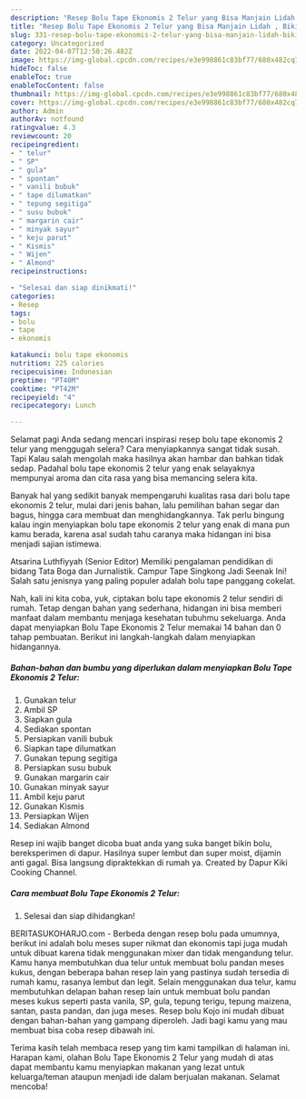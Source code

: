 ```yaml
---
description: "Resep Bolu Tape Ekonomis 2 Telur yang Bisa Manjain Lidah , Bikin Ngiler"
title: "Resep Bolu Tape Ekonomis 2 Telur yang Bisa Manjain Lidah , Bikin Ngiler"
slug: 331-resep-bolu-tape-ekonomis-2-telur-yang-bisa-manjain-lidah-bikin-ngiler
category: Uncategorized
date: 2022-04-07T12:50:26.482Z
image: https://img-global.cpcdn.com/recipes/e3e998861c83bf77/680x482cq70/bolu-tape-ekonomis-2-telur-foto-resep-utama.jpg
hideToc: false
enableToc: true
enableTocContent: false
thumbnail: https://img-global.cpcdn.com/recipes/e3e998861c83bf77/680x482cq70/bolu-tape-ekonomis-2-telur-foto-resep-utama.jpg
cover: https://img-global.cpcdn.com/recipes/e3e998861c83bf77/680x482cq70/bolu-tape-ekonomis-2-telur-foto-resep-utama.jpg
author: Admin
authorAv: notfound
ratingvalue: 4.3
reviewcount: 20
recipeingredient:
- " telur"
- " SP"
- " gula"
- " spontan"
- " vanili bubuk"
- " tape dilumatkan"
- " tepung segitiga"
- " susu bubuk"
- " margarin cair"
- " minyak sayur"
- " keju parut"
- " Kismis"
- " Wijen"
- " Almond"
recipeinstructions:

- "Selesai dan siap dinikmati!"
categories:
- Resep
tags:
- bolu
- tape
- ekonomis

katakunci: bolu tape ekonomis 
nutrition: 225 calories
recipecuisine: Indonesian
preptime: "PT40M"
cooktime: "PT42M"
recipeyield: "4"
recipecategory: Lunch

---
```



Selamat pagi Anda sedang mencari inspirasi resep bolu tape ekonomis 2 telur yang menggugah selera? Cara menyiapkannya sangat tidak susah. Tapi Kalau salah mengolah maka hasilnya akan hambar dan bahkan tidak sedap. Padahal bolu tape ekonomis 2 telur yang enak selayaknya mempunyai aroma dan cita rasa yang bisa memancing selera kita.


Banyak hal yang sedikit banyak mempengaruhi kualitas rasa dari bolu tape ekonomis 2 telur, mulai dari jenis bahan, lalu pemilihan bahan segar dan bagus, hingga cara membuat dan menghidangkannya. Tak perlu bingung kalau ingin menyiapkan bolu tape ekonomis 2 telur yang enak di mana pun kamu berada, karena asal sudah tahu caranya maka hidangan ini bisa menjadi sajian istimewa.

Atsarina Luthfiyyah (Senior Editor) Memiliki pengalaman pendidikan di bidang Tata Boga dan Jurnalistik. Campur Tape Singkong Jadi Seenak Ini! Salah satu jenisnya yang paling populer adalah bolu tape panggang cokelat.


Nah, kali ini kita coba, yuk, ciptakan bolu tape ekonomis 2 telur sendiri di rumah. Tetap dengan bahan yang sederhana, hidangan ini bisa memberi manfaat dalam membantu menjaga kesehatan tubuhmu sekeluarga. Anda dapat menyiapkan Bolu Tape Ekonomis 2 Telur memakai 14 bahan dan 0 tahap pembuatan. Berikut ini langkah-langkah dalam menyiapkan hidangannya.

<!--inarticleads1-->

##### Bahan-bahan dan bumbu yang diperlukan dalam menyiapkan Bolu Tape Ekonomis 2 Telur:

1. Gunakan  telur
1. Ambil  SP
1. Siapkan  gula
1. Sediakan  spontan
1. Persiapkan  vanili bubuk
1. Siapkan  tape dilumatkan
1. Gunakan  tepung segitiga
1. Persiapkan  susu bubuk
1. Gunakan  margarin cair
1. Gunakan  minyak sayur
1. Ambil  keju parut
1. Gunakan  Kismis
1. Persiapkan  Wijen
1. Sediakan  Almond


Resep ini wajib banget dicoba buat anda yang suka banget bikin bolu, bereksperimen di dapur. Hasilnya super lembut dan super moist, dijamin anti gagal. Bisa langsung dipraktekkan di rumah ya. Created by Dapur Kiki Cooking Channel. 

<!--inarticleads2-->

##### Cara membuat Bolu Tape Ekonomis 2 Telur:


1. Selesai dan siap dihidangkan!

BERITASUKOHARJO.com - Berbeda dengan resep bolu pada umumnya, berikut ini adalah bolu meses super nikmat dan ekonomis tapi juga mudah untuk dibuat karena tidak menggunakan mixer dan tidak mengandung telur. Kamu hanya membutuhkan dua telur untuk membuat bolu pandan meses kukus, dengan beberapa bahan resep lain yang pastinya sudah tersedia di rumah kamu, rasanya lembut dan legit. Selain menggunakan dua telur, kamu membutuhkan delapan bahan resep lain untuk membuat bolu pandan meses kukus seperti pasta vanila, SP, gula, tepung terigu, tepung maizena, santan, pasta pandan, dan juga meses. Resep bolu Kojo ini mudah dibuat dengan bahan-bahan yang gampang diperoleh. Jadi bagi kamu yang mau membuat bisa coba resep dibawah ini. 

Terima kasih telah membaca resep yang tim kami tampilkan di halaman ini. Harapan kami, olahan Bolu Tape Ekonomis 2 Telur yang mudah di atas dapat membantu kamu menyiapkan makanan yang lezat untuk keluarga/teman ataupun menjadi ide dalam berjualan makanan. Selamat mencoba!
